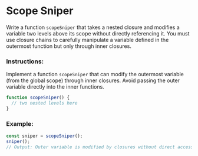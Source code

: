 # Scope Sniper

Write a function `scopeSniper` that takes a nested closure and modifies a variable two levels above its scope without directly referencing it. You must use closure chains to carefully manipulate a variable defined in the outermost function but only through inner closures.

### Instructions:

Implement a function `scopeSniper` that can modify the outermost variable (from the global scope) through inner closures.
Avoid passing the outer variable directly into the inner functions.

```js
function scopeSniper() {
  // two nested levels here
}
```

### Example:

```js
const sniper = scopeSniper();
sniper();
// Output: Outer variable is modified by closures without direct access.
```
